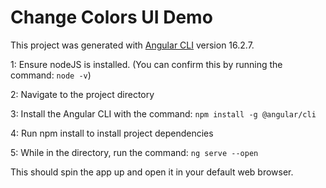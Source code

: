# Change Colors UI Demo

This project was generated with [Angular CLI](https://github.com/angular/angular-cli) version 16.2.7.

1: Ensure nodeJS is installed. (You can confirm this by running the command: ```node -v```)

2: Navigate to the project directory

3: Install the Angular CLI with the command: ```npm install -g @angular/cli```

4: Run npm install to install project dependencies

5: While in the directory, run the command: ```ng serve --open```

This should spin the app up and open it in your default web browser.
